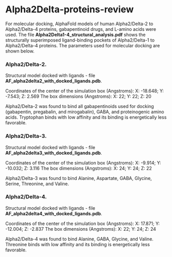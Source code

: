 # Alpha2Delta-proteins-review

For molecular docking, AlphaFold models of human Alpha2/Delta-2 to Alpha2/Delta-4 proteins, gabapentinoid drugs, and L-amino acids were used. The file **Alpha2Delta1-4_structural_analysis.pdf** shows the structurally superimposed ligand-binding pockets of Alpha2/Delta-1 to Alpha2/Delta-4 proteins. The parameters used for molecular docking are shown below. 

### Alpha2/Delta-2.

Structural model docked with ligands - file **AF_alpha2delta2_with_docked_ligands.pdb**. 

Coordinates of the center of the simulation box (Angstroms):
X: -18.648; Y: -7.543; Z: 2.569
The box dimensions (Angstroms):
X: 22; Y: 22; Z: 20

Alpha2/Delta-2 was found to bind all gabapentinoids used for docking (gabapentin, pregabalin, and mirogabalin), GABA, and proteinogenic amino acids. Tryptophan binds with low affinity and its binding is energetically less favorable.


### Alpha2/Delta-3.

Structural model docked with ligands - file **AF_alpha2delta3_with_docked_ligands.pdb**.

Coordinates of the center of the simulation box (Angstroms):
X: -9.914; Y: -10.032; Z: 3.116
The box dimensions (Angstroms):
X: 24; Y: 24; Z: 22

Alpha2/Delta-3 was found to bind Alanine, Aspartate, GABA, Glycine, Serine, Threonine, and Valine.

### Alpha2/Delta-4.

Structural model docked with ligands - file **AF_alpha2delta4_with_docked_ligands.pdb**.

Coordinates of the center of the simulation box (Angstroms):
X: 17.871; Y: -12.004; Z: -2.837
The box dimensions (Angstroms):
X: 22; Y: 24; Z: 24

Alpha2/Delta-4 was found to bind Alanine, GABA, Glycine, and Valine. Threonine binds with low affinity and its binding is energetically less favorable.
